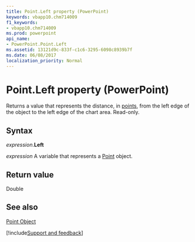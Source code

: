 ```yaml
---
title: Point.Left property (PowerPoint)
keywords: vbapp10.chm714009
f1_keywords:
- vbapp10.chm714009
ms.prod: powerpoint
api_name:
- PowerPoint.Point.Left
ms.assetid: 13121d9c-833f-c1c6-3295-6098c8939b7f
ms.date: 06/08/2017
localization_priority: Normal
---
```



# Point.Left property (PowerPoint)

Returns a value that represents the distance, in [points](../language/glossary/vbe-glossary.md#point), from the left edge of the object to the left edge of the chart area. Read-only.


## Syntax

_expression_.**Left**

_expression_ A variable that represents a [Point](PowerPoint.Point.md) object.


## Return value

Double


## See also


[Point Object](PowerPoint.Point.md)

[!include[Support and feedback](~/includes/feedback-boilerplate.md)]